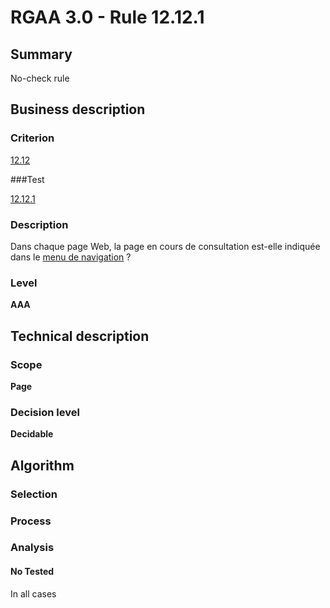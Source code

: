 # RGAA 3.0 -  Rule 12.12.1

## Summary

No-check rule

## Business description

### Criterion

[12.12](http://references.modernisation.gouv.fr/referentiel-technique-0#crit-12-12)

###Test

[12.12.1](http://references.modernisation.gouv.fr/referentiel-technique-0#test-12-12-1)

### Description

Dans chaque page Web, la page en cours de consultation est-elle indiqu&eacute;e dans le <a href="http://references.modernisation.gouv.fr/referentiel-technique-0#mMenuNav">menu de navigation</a> ?

### Level

**AAA**

## Technical description

### Scope

**Page**

### Decision level

**Decidable**

## Algorithm

### Selection

### Process

### Analysis

#### No Tested 

In all cases
